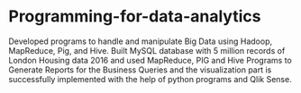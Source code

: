 # Programming-for-data-analytics
Developed programs to handle and manipulate Big Data using Hadoop, MapReduce, Pig, and Hive. Built MySQL database with 5 million records of London Housing data 2016 and used MapReduce, PIG and Hive Programs to Generate Reports for the Business Queries and the visualization part is successfully implemented with the help of python programs and Qlik Sense.

